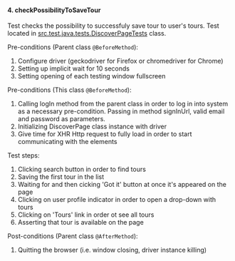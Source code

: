 #### 4. checkPossibilityToSaveTour  
Test checks the possibility to successfuly save tour to user's tours. Test located in [src.test.java.tests.DiscoverPageTests](https://github.com/Marselje/QA_Engineer_InterviewTasks/blob/master/web_testing/src/test/java/tests/DiscoverPageTests.java) class.


Pre-conditions (Parent class `@BeforeMethod`):  

1. Configure driver (geckodriver for Firefox or chromedriver for Chrome)
2. Setting up implicit wait for 10 seconds
3. Setting opening of each testing window fullscreen

Pre-conditions (This class `@BeforeMethod`):  

1. Calling logIn method from the parent class in order to log in into system as a necessary pre-condition. Passing in method signInUrl, valid email and password as parameters.
2. Initializing DiscoverPage class instance with driver
3. Give time for XHR Http request to fully load in order to start communicating with the elements

Test steps:  

1. Clicking search button in order to find tours
2. Saving the first tour in the list
3. Waiting for and then cicking 'Got it' button at once it's appeared on the page
4. Clicking on user profile indicator in order to open a drop-down with tours
5. Clicking on 'Tours' link in order ot see all tours
6. Asserting that tour is available on the page

Post-conditions (Parent class `@AfterMethod`):  

1. Quitting the browser (i.e. window closing, driver instance killing)
